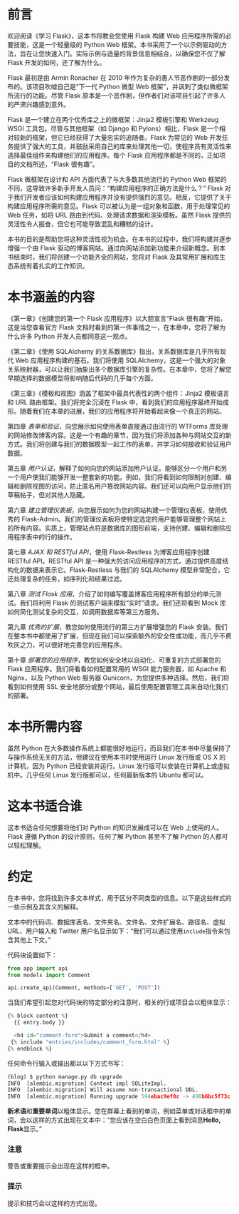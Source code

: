 # 前言

欢迎阅读《学习 Flask》，这本书将教会您使用 Flask 构建 Web 应用程序所需的必要技能，这是一个轻量级的 Python Web 框架。本书采用了一个以示例驱动的方法，旨在让您快速入门。实际示例与适量的背景信息相结合，以确保您不仅了解 Flask 开发的如何，还了解为什么。

Flask 最初是由 Armin Ronacher 在 2010 年作为复杂的愚人节恶作剧的一部分发布的。该项目吹嘘自己是“下一代 Python 微型 Web 框架”，并讽刺了类似微框架所流行的功能。尽管 Flask 原本是一个恶作剧，但作者们对该项目引起了许多人的严肃兴趣感到意外。

Flask 是一个建立在两个优秀库之上的微框架：Jinja2 模板引擎和 Werkzeug WSGI 工具包。尽管与其他框架（如 Django 和 Pylons）相比，Flask 是一个相对较新的框架，但它已经获得了大量忠实的追随者。Flask 为常见的 Web 开发任务提供了强大的工具，并鼓励采用自己的库来处理其他一切，使程序员有灵活性来选择最佳组件来构建他们的应用程序。每个 Flask 应用程序都是不同的，正如项目的文档所述，“Flask 很有趣”。

Flask 微框架在设计和 API 方面代表了与大多数其他流行的 Python Web 框架的不同，这导致许多新手开发人员问：“构建应用程序的正确方法是什么？” Flask 对于我们开发者应该如何构建应用程序并没有提供强烈的意见。相反，它提供了关于构建应用程序所需的意见。Flask 可以被认为是一组对象和函数，用于处理常见的 Web 任务，如将 URL 路由到代码、处理请求数据和渲染模板。虽然 Flask 提供的灵活性令人振奋，但它也可能导致混乱和糟糕的设计。

本书的目的是帮助您将这种灵活性视为机会。在本书的过程中，我们将构建并逐步增强一个由 Flask 驱动的博客网站。通过向网站添加新功能来介绍新概念。到本书结束时，我们将创建一个功能齐全的网站，您将对 Flask 及其常用扩展和库生态系统有着扎实的工作知识。

# 本书涵盖的内容

《第一章》《创建您的第一个 Flask 应用程序》以大胆宣言“Flask 很有趣”开始，这是当您查看官方 Flask 文档时看到的第一件事情之一，在本章中，您将了解为什么许多 Python 开发人员都同意这一观点。

《第二章》《使用 SQLAlchemy 的关系数据库》指出，关系数据库是几乎所有现代 Web 应用程序构建的基石。我们将使用 SQLAlchemy，这是一个强大的对象关系映射器，可以让我们抽象出多个数据库引擎的复杂性。在本章中，您将了解您早期选择的数据模型将影响随后代码的几乎每个方面。

《第三章》《模板和视图》涵盖了框架中最具代表性的两个组件：Jinja2 模板语言和 URL 路由框架。我们将完全沉浸在 Flask 中，看到我们的应用程序最终开始成形。随着我们在本章的进展，我们的应用程序将开始看起来像一个真正的网站。

第四章 *表单和验证*，向您展示如何使用表单直接通过由流行的 WTForms 库处理的网站修改博客内容。这是一个有趣的章节，因为我们将添加各种与网站交互的新方式。我们将创建与我们的数据模型一起工作的表单，并学习如何接收和验证用户数据。

第五章 *用户认证*，解释了如何向您的网站添加用户认证。能够区分一个用户和另一个用户使我们能够开发一整套新的功能。例如，我们将看到如何限制对创建、编辑和删除视图的访问，防止匿名用户篡改网站内容。我们还可以向用户显示他们的草稿帖子，但对其他人隐藏。

第六章 *建立管理仪表板*，向您展示如何为您的网站构建一个管理仪表板，使用优秀的 Flask-Admin。我们的管理仪表板将使特定选定的用户能够管理整个网站上的所有内容。实质上，管理站点将是数据库的图形前端，支持创建、编辑和删除应用程序表中的行的操作。

第七章 *AJAX 和 RESTful API*，使用 Flask-Restless 为博客应用程序创建 RESTful API。RESTful API 是一种强大的访问应用程序的方式，通过提供高度结构化的数据来表示它。Flask-Restless 与我们的 SQLAlchemy 模型非常配合，它还处理复杂的任务，如序列化和结果过滤。

第八章 *测试 Flask 应用*，介绍了如何编写覆盖博客应用程序所有部分的单元测试。我们将利用 Flask 的测试客户端来模拟“实时”请求。我们还将看到 Mock 库如何简化测试复杂的交互，如调用数据库等第三方服务。

第九章 *优秀的扩展*，教您如何使用流行的第三方扩展增强您的 Flask 安装。我们在整本书中都使用了扩展，但现在我们可以探索额外的安全性或功能，而几乎不费吹灰之力，可以很好地完善您的应用程序。

第十章 *部署您的应用程序*，教您如何安全地以自动化、可重复的方式部署您的 Flask 应用程序。我们将看看如何配置常用的 WSGI 能力服务器，如 Apache 和 Nginx，以及 Python Web 服务器 Gunicorn，为您提供多种选择。然后，我们将看到如何使用 SSL 安全地部分或整个网站，最后使用配置管理工具来自动化我们的部署。

# 本书所需内容

虽然 Python 在大多数操作系统上都能很好地运行，而且我们在本书中尽量保持了与操作系统无关的方法，但建议在使用本书时使用运行 Linux 发行版或 OS X 的计算机，因为 Python 已经安装并运行。Linux 发行版可以安装在计算机上或虚拟机中。几乎任何 Linux 发行版都可以，任何最新版本的 Ubuntu 都可以。

# 这本书适合谁

这本书适合任何想要将他们对 Python 的知识发展成可以在 Web 上使用的人。Flask 遵循 Python 的设计原则，任何了解 Python 甚至不了解 Python 的人都可以轻松理解。

# 约定

在本书中，您将找到许多文本样式，用于区分不同类型的信息。以下是这些样式的一些示例及其含义的解释。

文本中的代码词、数据库表名、文件夹名、文件名、文件扩展名、路径名、虚拟 URL、用户输入和 Twitter 用户名显示如下：“我们可以通过使用`include`指令来包含其他上下文。”

代码块设置如下：

```py
from app import api
from models import Comment

api.create_api(Comment, methods=['GET', 'POST'])
```

当我们希望引起您对代码块的特定部分的注意时，相关的行或项目会以粗体显示：

```py
{% block content %}
  {{ entry.body }}

  <h4 id="comment-form">Submit a comment</h4>
 {% include "entries/includes/comment_form.html" %}
{% endblock %}
```

任何命令行输入或输出都以以下方式书写：

```py
(blog) $ python manage.py db upgrade
INFO  [alembic.migration] Context impl SQLiteImpl.
INFO  [alembic.migration] Will assume non-transactional DDL.
INFO  [alembic.migration] Running upgrade 594ebac9ef0c -> 490b6bc5f73c, empty message

```

**新术语**和**重要单词**以粗体显示。您在屏幕上看到的单词，例如菜单或对话框中的单词，会以这样的方式出现在文本中：“您应该在空白白色页面上看到消息**Hello, Flask**显示。”

### 注意

警告或重要提示会出现在这样的框中。

### 提示

提示和技巧会以这样的方式出现。
